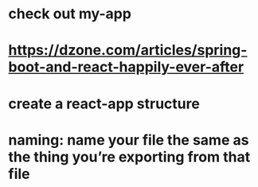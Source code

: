 # check out my-app
# https://dzone.com/articles/spring-boot-and-react-happily-ever-after
# create a react-app structure
# naming: name your file the same as the thing you’re exporting from that file